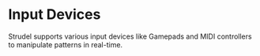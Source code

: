 # Input Devices

Strudel supports various input devices like Gamepads and MIDI controllers to manipulate patterns in real-time.